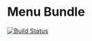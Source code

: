 # Menu Bundle

[![Build Status](https://travis-ci.org/MindyPHP/MenuBundle.svg?branch=master)](https://travis-ci.org/MindyPHP/MenuBundle)
